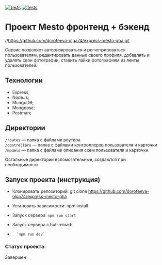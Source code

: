 [![Tests](../../actions/workflows/tests-13-sprint.yml/badge.svg)](../../actions/workflows/tests-13-sprint.yml) [![Tests](../../actions/workflows/tests-14-sprint.yml/badge.svg)](../../actions/workflows/tests-14-sprint.yml)

# Проект Mesto фронтенд + бэкенд

//https://github.com/dorofeeva-olga74/express-mesto-gha.git

Сервис позволяет авторизироваться и регистрироваться пользователям, редактировать данные своего профиля, добавлять и удалять свои фотографии, ставить лайки фотографиям из ленты пользователей.

## Технологии

- Express;
- NodeJs;
- MongoDB;
- Mongoose;
- Postman;

## Директории

`/routes` — папка с файлами роутера  
`/controllers` — папка с файлами контроллеров пользователя и карточки  
`/models` — папка с файлами описания схем пользователя и карточки

Остальные директории вспомогательные, создаются при необходимости

## Запуск проекта (инструкция)

- Клонировать репозиторий:
  git clone https://github.com/dorofeeva-olga74/express-mesto-gha
- Установить зависимости:
  npm install
- Запуск сервера:
  `npm run start`

- Запуск сервера с hot-reload:

* ```console
    `npm run dev`
  ```

### Статус проекта:

Завершен
